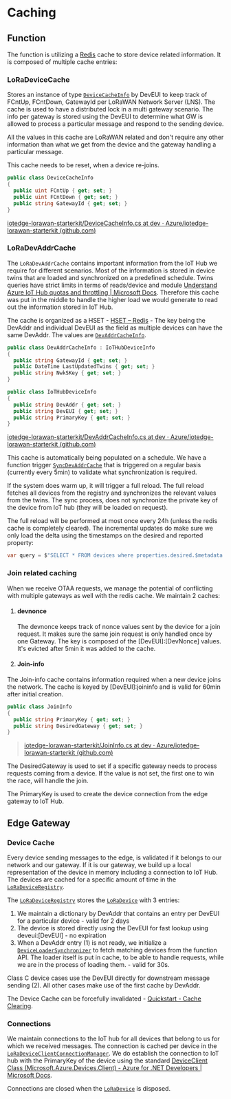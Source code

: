 # Caching

## Function

The function is utilizing a [Redis](https://redis.io/) cache to store device related information. It is composed of multiple cache entries:

### LoRaDeviceCache

Stores an instance of type [`DeviceCacheInfo`](https://github.com/Azure/iotedge-lorawan-starterkit/blob/dev/LoRaEngine/LoraKeysManagerFacade/DeviceCacheInfo.cs) by DevEUI to keep track of FCntUp, FCntDown, GatewayId per LoRaWAN Network Server (LNS). The cache is used to have a distributed lock in a multi gateway scenario. The info per gateway is stored using the DevEUI to determine what GW is allowed to process a particular message and respond to the sending device.

All the values in this cache are LoRaWAN related and don't require any other information than what we get from the device and the gateway handling a particular message.

This cache needs to be reset, when a device re-joins.

```c#
public class DeviceCacheInfo
{
  public uint FCntUp { get; set; }
  public uint FCntDown { get; set; }
  public string GatewayId { get; set; }
}
```

[iotedge-lorawan-starterkit/DeviceCacheInfo.cs at dev · Azure/iotedge-lorawan-starterkit (github.com)](https://github.com/Azure/iotedge-lorawan-starterkit/blob/dev/LoRaEngine/LoraKeysManagerFacade/DeviceCacheInfo.cs)

### LoRaDevAddrCache

The `LoRaDevAddrCache` contains important information from the IoT Hub we require for different scenarios. Most of the information is stored in device twins that are loaded and synchronized on a predefined schedule. Twins queries have strict limits in terms of reads/device and module [Understand Azure IoT Hub quotas and throttling | Microsoft Docs](https://docs.microsoft.com/en-us/azure/iot-hub/iot-hub-devguide-quotas-throttling#operation-throttles). Therefore this cache was put in the middle to handle the higher load we would generate to read out the information stored in IoT Hub.

The cache is organized as a HSET - [HSET – Redis](https://redis.io/commands/hset) - The key being the DevAddr and individual DevEUI as the field as multiple devices can have the same DevAddr. The values are [`DevAddrCacheInfo`](https://github.com/Azure/iotedge-lorawan-starterkit/blob/dev/LoRaEngine/LoraKeysManagerFacade/DevAddrCacheInfo.cs).

```c#
public class DevAddrCacheInfo : IoTHubDeviceInfo
{
  public string GatewayId { get; set; }
  public DateTime LastUpdatedTwins { get; set; }
  public string NwkSKey { get; set; }
}

public class IoTHubDeviceInfo
{
  public string DevAddr { get; set; }
  public string DevEUI { get; set; }
  public string PrimaryKey { get; set; }
}
```

[iotedge-lorawan-starterkit/DevAddrCacheInfo.cs at dev · Azure/iotedge-lorawan-starterkit (github.com)](https://github.com/Azure/iotedge-lorawan-starterkit/blob/dev/LoRaEngine/LoraKeysManagerFacade/DevAddrCacheInfo.cs)

This cache is automatically being populated on a schedule. We have a function trigger [`SyncDevAddrCache`](https://github.com/Azure/iotedge-lorawan-starterkit/blob/dev/LoRaEngine/LoraKeysManagerFacade/SyncDevAddrCache.cs) that is triggered on a regular basis (currently every 5min) to validate what synchronization is required.

If the system does warm up, it will trigger a full reload. The full reload fetches all devices from the registry and synchronizes the relevant values from the twins. The sync process, does not synchronize the private key of the device from IoT hub (they will be loaded on request).

The full reload will be performed at most once every 24h (unless the redis cache is completely cleared). The incremental updates do make sure we only load the delta using the timestamps on the desired and reported property:

```c#
var query = $"SELECT * FROM devices where properties.desired.$metadata.$lastUpdated >= '{lastUpdate}' OR properties.reported.$metadata.DevAddr.$lastUpdated >= '{lastUpdate}'";
```

### Join related caching

When we receive OTAA requests, we manage the potential of conflicting with multiple gateways as well with the redis cache. We maintain 2 caches:

1. #### devnonce

   The devnonce keeps track of nonce values sent by the device for a join request. It makes sure the same join request is only handled once by one Gateway. The key is composed of the [DevEUI]:[DevNonce] values. It's evicted after 5min it was added to the cache.

2. #### Join-info

The Join-info cache contains information required when a new device joins the network. The cache is keyed by [DevEUI]:joininfo and is valid for 60min after initial creation.

   ```c#
   public class JoinInfo
   {
     public string PrimaryKey { get; set; }
     public string DesiredGateway { get; set; }
   }
   ```

>[iotedge-lorawan-starterkit/JoinInfo.cs at dev · Azure/iotedge-lorawan-starterkit (github.com)](https://github.com/Azure/iotedge-lorawan-starterkit/blob/dev/LoRaEngine/LoraKeysManagerFacade/JoinInfo.cs)

The DesiredGateway is used to set if a specific gateway needs to process requests coming from a device. If the value is not set, the first one to win the race, will handle the join.

The PrimaryKey is used to create the device connection from the edge gateway to IoT Hub.

## Edge Gateway

### Device Cache

Every device sending messages to the edge, is validated if it belongs to our network and our gateway. If it is our gateway, we build up a local representation of the device in memory including a connection to IoT Hub. The devices are cached for a specific amount of time in the [`LoRaDeviceRegistry`](https://github.com/Azure/iotedge-lorawan-starterkit/blob/dev/LoRaEngine/modules/LoRaWanNetworkSrvModule/LoRaWan.NetworkServer/LoRaDeviceRegistry.cs).

The [`LoRaDeviceRegistry`](https://github.com/Azure/iotedge-lorawan-starterkit/blob/dev/LoRaEngine/modules/LoRaWanNetworkSrvModule/LoRaWan.NetworkServer/LoRaDeviceRegistry.cs) stores the [`LoRaDevice`](https://github.com/Azure/iotedge-lorawan-starterkit/blob/dev/LoRaEngine/modules/LoRaWanNetworkSrvModule/LoRaWan.NetworkServer/LoRaDevice.cs) with 3 entries:

1. We maintain a dictionary by DevAddr that contains an entry per DevEUI for a particular device - valid for 2 days
2. The device is stored directly using the DevEUI for fast lookup using deveui:[DevEUI] - no expiration
3. When a DevAddr entry (1) is not ready, we initialize a [`DeviceLoaderSynchronizer`](https://github.com/Azure/iotedge-lorawan-starterkit/blob/dev/LoRaEngine/modules/LoRaWanNetworkSrvModule/LoRaWan.NetworkServer/DeviceLoaderSynchronizer.cs) to fetch matching devices from the function API. The loader itself is put in cache, to be able to handle requests, while we are in the process of loading them. - valid for 30s.

Class C device cases use the DevEUI directly for downstream message sending (2). All other cases make use of the first cache by DevAddr.

The Device Cache can be forcefully invalidated - [Quickstart - Cache Clearing](./quickstart.md).

### Connections

We maintain connections to the IoT hub for all devices that belong to us for which we received messages. The connection is cached per device in the [`LoRaDeviceClientConnectionManager`](https://github.com/Azure/iotedge-lorawan-starterkit/blob/dev/LoRaEngine/modules/LoRaWanNetworkSrvModule/LoRaWan.NetworkServer/LoRaDeviceClientConnectionManager.cs). We do establish the connection to IoT hub with the PrimaryKey of the device using the standard [DeviceClient Class (Microsoft.Azure.Devices.Client) - Azure for .NET Developers | Microsoft Docs](https://docs.microsoft.com/en-us/dotnet/api/microsoft.azure.devices.client.deviceclient?view=azure-dotnet).

Connections are closed when the [`LoRaDevice`](https://github.com/Azure/iotedge-lorawan-starterkit/blob/dev/LoRaEngine/modules/LoRaWanNetworkSrvModule/LoRaWan.NetworkServer/LoRaDevice.cs) is disposed.

